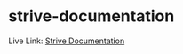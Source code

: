 # strive-documentation
Live Link: [Strive Documentation](https://ibn12.github.io/strive-documentation/)
